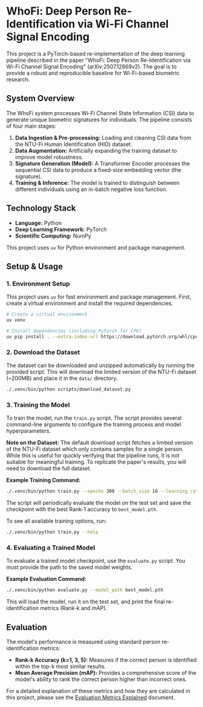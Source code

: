 # WhoFi: Deep Person Re-Identification via Wi-Fi Channel Signal Encoding

This project is a PyTorch-based re-implementation of the deep learning pipeline described in the paper "WhoFi: Deep Person Re-Identification via Wi-Fi Channel Signal Encoding" (arXiv:2507.12869v2). The goal is to provide a robust and reproducible baseline for Wi-Fi-based biometric research.

## System Overview

The WhoFi system processes Wi-Fi Channel State Information (CSI) data to generate unique biometric signatures for individuals. The pipeline consists of four main stages:

1.  **Data Ingestion & Pre-processing:** Loading and cleaning CSI data from the NTU-Fi Human Identification (HID) dataset.
2.  **Data Augmentation:** Artificially expanding the training dataset to improve model robustness.
3.  **Signature Generation (Model):** A Transformer Encoder processes the sequential CSI data to produce a fixed-size embedding vector (the signature).
4.  **Training & Inference:** The model is trained to distinguish between different individuals using an in-batch negative loss function.

## Technology Stack

*   **Language:** Python
*   **Deep Learning Framework:** PyTorch
*   **Scientific Computing:** NumPy

This project uses `uv` for Python environment and package management.

## Setup & Usage

### 1. Environment Setup

This project uses `uv` for fast environment and package management. First, create a virtual environment and install the required dependencies.

```bash
# Create a virtual environment
uv venv

# Install dependencies (including PyTorch for CPU)
uv pip install . --extra-index-url https://download.pytorch.org/whl/cpu
```

### 2. Download the Dataset

The dataset can be downloaded and unzipped automatically by running the provided script. This will download the limited version of the NTU-Fi dataset (~200MB) and place it in the `data/` directory.

```bash
./.venv/bin/python scripts/download_dataset.py
```

### 3. Training the Model

To train the model, run the `train.py` script. The script provides several command-line arguments to configure the training process and model hyperparameters.

**Note on the Dataset:** The default download script fetches a limited version of the NTU-Fi dataset which only contains samples for a single person. While this is useful for quickly verifying that the pipeline runs, it is not suitable for meaningful training. To replicate the paper's results, you will need to download the full dataset.

**Example Training Command:**

```bash
./.venv/bin/python train.py --epochs 300 --batch_size 16 --learning_rate 0.0001
```

The script will periodically evaluate the model on the test set and save the checkpoint with the best Rank-1 accuracy to `best_model.pth`.

To see all available training options, run:
```bash
./.venv/bin/python train.py --help
```

### 4. Evaluating a Trained Model

To evaluate a trained model checkpoint, use the `evaluate.py` script. You must provide the path to the saved model weights.

**Example Evaluation Command:**

```bash
./.venv/bin/python evaluate.py --model_path best_model.pth
```

This will load the model, run it on the test set, and print the final re-identification metrics (Rank-k and mAP).

## Evaluation

The model's performance is measured using standard person re-identification metrics:

*   **Rank-k Accuracy (k=1, 3, 5):** Measures if the correct person is identified within the top-k most similar results.
*   **Mean Average Precision (mAP):** Provides a comprehensive score of the model's ability to rank the correct person higher than incorrect ones.

For a detailed explanation of these metrics and how they are calculated in this project, please see the [Evaluation Metrics Explained](explanation.md) document.
